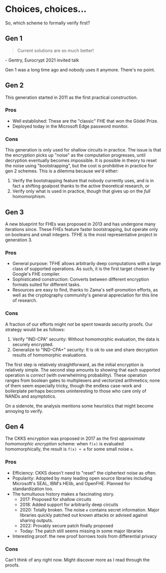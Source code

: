 # Choices, choices...

So, which scheme to formally verify first?

## Gen 1

> Current solutions are so much better!

\- Gentry, Eurocrypt 2021 invited talk

Gen 1 was a long time ago and nobody uses it anymore.
There's no point.

## Gen 2

This generation started in 2011 as the first practical construction.

### Pros

* Well established: These are the "classic" FHE that won the Gödel Prize.
* Deployed today in the Microsoft Edge password monitor.

### Cons

This generation is only used for shallow circuits in practice.
The issue is that the encryption picks up "noise" as the computation progresses, until decryption eventually becomes impossible.
It is possible in theory to reset the noise using "bootstrapping", but the cost is prohibitive in practice for gen 2 schemes.
This is a dilemma because we'd either:
1. Verify the bootstrapping feature that nobody currently uses, and is in fact a shifting goalpost thanks to the active theoretical research, or
2. Verify only what is used in practice, though that gives up on the *full* homomorphism.

## Gen 3

A new blueprint for FHEs was proposed in 2013 and has undergone many iterations since.
These FHEs feature faster bootstrapping, but operate only on booleans and small integers.
TFHE is the most representative project in generation 3.

### Pros

* General purpose: TFHE allows arbitrarily deep computations with a large class of supported operations. As such, it is the first target chosen by Google's FHE compiler.
* Sophisticated construction: Converts between different encryption formats suited for different tasks.
* Resources are easy to find, thanks to Zama's self-promotion efforts, as well as the cryptography community's general appreciation for this line of research.

### Cons

A fraction of our efforts might *not* be spent towards security proofs. Our strategy would be as follows:
1. Verify "IND-CPA" security: Without homomorphic evaluation, the data is securely encrypted.
2. Generalize to "IND-CPA+" security: It is ok to use and share decryption results of homomorphic evaluations.

The first step is relatively straightforward, as the initial encryption is relatively simple.
The second step amounts to showing that each supported operation is *correct* (with overwhelming probability).
These operation ranges from boolean gates to multiplexers and vectorized arithmetics;
none of them seem especially tricky, though the endless case-work and boilerplate perhaps becomes uninteresting to those who care only of NANDs and asymptotics.

On a sidenote, the analysis mentions some heuristics that might become annoying to verify.

## Gen 4

The CKKS encryption was proposed in 2017 as the first *approximate homomorphic encryption* scheme:
when `f(x)` is evaluated homomorphically, the result is `f(x) + e` for some small noise `e`.

### Pros

* Efficiency: CKKS doesn't need to "reset" the ciphertext noise as often.
* Popularity: Adopted by many leading open source libraries including Microsoft's SEAL, IBM's HElib, and OpenFHE. Planned for standardization too.
* The tumultuous history makes a fascinating story.
	* 2017: Proposed for shallow circuits
	* 2018: Added support for arbitrarily deep circuits
	* 2020: Totally broken. The noise `e` contains secret information. Major libraries quickly patched out known attacks or advised against sharing outputs.
	* 2022: Provably secure patch finally proposed
	* Today: The patch still seems missing in some major libraries
* Interesting proof: the new proof borrows tools from differential privacy

### Cons

Can't think of any right now. Might discover more as I read through the proofs.
